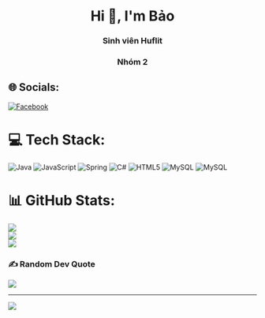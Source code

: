 <h1 align="center">Hi 👋, I'm Bảo</h1>
<h3 align="center">Sinh viên Huflit</h3>
<h3 align="center">Nhóm 2</h3>


## 🌐 Socials:
[![Facebook](https://img.shields.io/badge/Facebook-%231877F2.svg?logo=Facebook&logoColor=white)](https://facebook.com/Bao5524) 

# 💻 Tech Stack:
![Java](https://img.shields.io/badge/java-%23ED8B00.svg?style=for-the-badge&logo=openjdk&logoColor=white) ![JavaScript](https://img.shields.io/badge/javascript-%23323330.svg?style=for-the-badge&logo=javascript&logoColor=%23F7DF1E) ![Spring](https://img.shields.io/badge/spring-%236DB33F.svg?style=for-the-badge&logo=spring&logoColor=white) ![C#](https://img.shields.io/badge/c%23-%23239120.svg?style=for-the-badge&logo=csharp&logoColor=white) ![HTML5](https://img.shields.io/badge/html5-%23E34F26.svg?style=for-the-badge&logo=html5&logoColor=white) ![MySQL](https://img.shields.io/badge/mysql-4479A1.svg?style=for-the-badge&logo=mysql&logoColor=white) ![MySQL](https://img.shields.io/badge/mysql-4479A1.svg?style=for-the-badge&logo=mysql&logoColor=white)
# 📊 GitHub Stats:
![](https://github-readme-stats.vercel.app/api?username=dtb5524&theme=calm_pink&hide_border=false&include_all_commits=false&count_private=false)<br/>
![](https://github-readme-streak-stats.herokuapp.com/?user=dtb5524&theme=calm_pink&hide_border=false)<br/>
![](https://github-readme-stats.vercel.app/api/top-langs/?username=dtb5524&theme=calm_pink&hide_border=false&include_all_commits=false&count_private=false&layout=compact)

### ✍️ Random Dev Quote
![](https://quotes-github-readme.vercel.app/api?type=horizontal&theme=tokyonight)

---
[![](https://visitcount.itsvg.in/api?id=dtb5524&icon=0&color=4)](https://visitcount.itsvg.in)

<!-- Proudly created with GPRM ( https://gprm.itsvg.in ) -->
